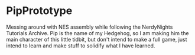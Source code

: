 # PipPrototype
Messing around with NES assembly while following the NerdyNights Tutorials Archive. Pip is the name of my Hedgehog, so I am making him the main character of this little tidbit, but don't intend to make a full game, just intend to learn and make stuff to solidify what I have learned.
